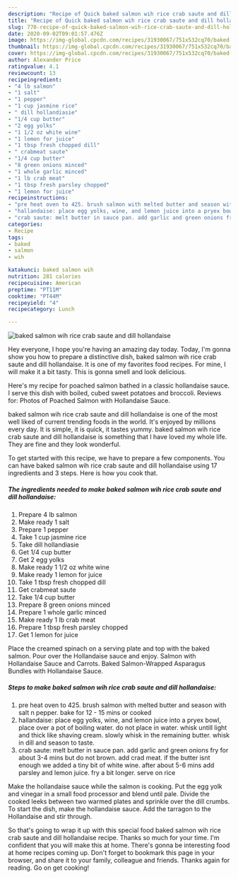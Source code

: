 ```yaml
---
description: "Recipe of Quick baked salmon wih rice crab saute and dill hollandaise"
title: "Recipe of Quick baked salmon wih rice crab saute and dill hollandaise"
slug: 770-recipe-of-quick-baked-salmon-wih-rice-crab-saute-and-dill-hollandaise
date: 2020-09-02T09:01:57.476Z
image: https://img-global.cpcdn.com/recipes/31930067/751x532cq70/baked-salmon-wih-rice-crab-saute-and-dill-hollandaise-recipe-main-photo.jpg
thumbnail: https://img-global.cpcdn.com/recipes/31930067/751x532cq70/baked-salmon-wih-rice-crab-saute-and-dill-hollandaise-recipe-main-photo.jpg
cover: https://img-global.cpcdn.com/recipes/31930067/751x532cq70/baked-salmon-wih-rice-crab-saute-and-dill-hollandaise-recipe-main-photo.jpg
author: Alexander Price
ratingvalue: 4.1
reviewcount: 13
recipeingredient:
- "4 lb salmon"
- "1 salt"
- "1 pepper"
- "1 cup jasmine rice"
- " dill hollandiasie"
- "1/4 cup butter"
- "2 egg yolks"
- "1 1/2 oz white wine"
- "1 lemon for juice"
- "1 tbsp fresh chopped dill"
- " crabmeat saute"
- "1/4 cup butter"
- "8 green onions minced"
- "1 whole garlic minced"
- "1 lb crab meat"
- "1 tbsp fresh parsley chopped"
- "1 lemon for juice"
recipeinstructions:
- "pre heat oven to 425. brush salmon with melted butter and season with salt n pepper. bake for 12 - 15 mins or cooked"
- "hallandaise: place egg yolks, wine, and lemon juice into a pryex bowl, place over a pot of boiling water. do not place in water. whisk untill light and thick like shaving cream. slowly whisk in the remaining butter. whisk in dill and season to taste."
- "crab saute: melt butter in sauce pan. add garlic and green onions fry for about 3-4 mins but do not brown. add crad meat. if the butter isnt enough we added a tiny bit of white wine. after about 5-6 mins add parsley and lemon juice. fry a bit longer. serve on rice"
categories:
- Recipe
tags:
- baked
- salmon
- wih

katakunci: baked salmon wih 
nutrition: 281 calories
recipecuisine: American
preptime: "PT11M"
cooktime: "PT44M"
recipeyield: "4"
recipecategory: Lunch

---
```



![baked salmon wih rice crab saute and dill hollandaise](https://img-global.cpcdn.com/recipes/31930067/751x532cq70/baked-salmon-wih-rice-crab-saute-and-dill-hollandaise-recipe-main-photo.jpg)

Hey everyone, I hope you're having an amazing day today. Today, I'm gonna show you how to prepare a distinctive dish, baked salmon wih rice crab saute and dill hollandaise. It is one of my favorites food recipes. For mine, I will make it a bit tasty. This is gonna smell and look delicious.

Here&#39;s my recipe for poached salmon bathed in a classic hollandaise sauce. I serve this dish with boiled, cubed sweet potatoes and broccoli. Reviews for: Photos of Poached Salmon with Hollandaise Sauce.

baked salmon wih rice crab saute and dill hollandaise is one of the most well liked of current trending foods in the world. It's enjoyed by millions every day. It is simple, it is quick, it tastes yummy. baked salmon wih rice crab saute and dill hollandaise is something that I have loved my whole life. They are fine and they look wonderful.


To get started with this recipe, we have to prepare a few components. You can have baked salmon wih rice crab saute and dill hollandaise using 17 ingredients and 3 steps. Here is how you cook that.

<!--inarticleads1-->

##### The ingredients needed to make baked salmon wih rice crab saute and dill hollandaise:

1. Prepare 4 lb salmon
1. Make ready 1 salt
1. Prepare 1 pepper
1. Take 1 cup jasmine rice
1. Take  dill hollandiasie
1. Get 1/4 cup butter
1. Get 2 egg yolks
1. Make ready 1 1/2 oz white wine
1. Make ready 1 lemon for juice
1. Take 1 tbsp fresh chopped dill
1. Get  crabmeat saute
1. Take 1/4 cup butter
1. Prepare 8 green onions minced
1. Prepare 1 whole garlic minced
1. Make ready 1 lb crab meat
1. Prepare 1 tbsp fresh parsley chopped
1. Get 1 lemon for juice


Place the creamed spinach on a serving plate and top with the baked salmon. Pour over the Hollandaise sauce and enjoy. Salmon with Hollandaise Sauce and Carrots. Baked Salmon-Wrapped Asparagus Bundles with Hollandaise Sauce. 

<!--inarticleads2-->

##### Steps to make baked salmon wih rice crab saute and dill hollandaise:

1. pre heat oven to 425. brush salmon with melted butter and season with salt n pepper. bake for 12 - 15 mins or cooked
1. hallandaise: place egg yolks, wine, and lemon juice into a pryex bowl, place over a pot of boiling water. do not place in water. whisk untill light and thick like shaving cream. slowly whisk in the remaining butter. whisk in dill and season to taste.
1. crab saute: melt butter in sauce pan. add garlic and green onions fry for about 3-4 mins but do not brown. add crad meat. if the butter isnt enough we added a tiny bit of white wine. after about 5-6 mins add parsley and lemon juice. fry a bit longer. serve on rice


Make the hollandaise sauce while the salmon is cooking. Put the egg yolk and vinegar in a small food processor and blend until pale. Divide the cooked leeks between two warmed plates and sprinkle over the dill crumbs. To start the dish, make the hollandaise sauce. Add the tarragon to the Hollandaise and stir through. 

So that's going to wrap it up with this special food baked salmon wih rice crab saute and dill hollandaise recipe. Thanks so much for your time. I'm confident that you will make this at home. There's gonna be interesting food at home recipes coming up. Don't forget to bookmark this page in your browser, and share it to your family, colleague and friends. Thanks again for reading. Go on get cooking!
